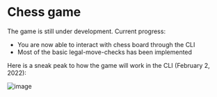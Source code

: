 # Chess game

The game is still under development. Current progress:
- You are now able to interact with chess board through the CLI
- Most of the basic legal-move-checks has been implemented

Here is a sneak peak to how the game will work in the CLI (February 2, 2022):

![image](https://user-images.githubusercontent.com/51048135/147889529-6924955e-770e-4c89-b9ca-44fa452a6ecb.png)
